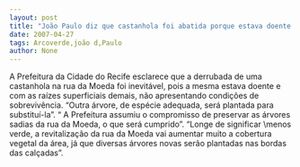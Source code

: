 ```yaml
---
layout: post
title: "João Paulo diz que castanhola foi abatida porque estava doente e promete mais verde"
date: 2007-04-27
tags: Arcoverde,joão d,Paulo
author: None
---
```

A Prefeitura da Cidade do Recife esclarece que a derrubada de uma castanhola na rua da Moeda foi inevitável, pois a mesma estava doente e com as raízes superficiais demais, não apresentando condições de sobrevivência.
“Outra árvore, de espécie adequada, será plantada para substituí-la”.
“ A Prefeitura assumiu o compromisso de preservar as árvores sadias da rua da Moeda, o que será cumprido”.
“Longe de significar \menos verde\, a revitalização da rua da Moeda vai aumentar muito a cobertura vegetal da área, já que diversas árvores novas serão plantadas nas bordas das calçadas”. 